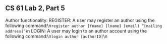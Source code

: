 ## CS 61 Lab 2, Part 5
Author functionality:
REGISTER: A user may register an author using the following command:\n```register author [fname] [lname] [email] “[mailing address]”```\n
LOGIN: A user may login to an author account using the following command:\n```login author [authorID]```\n
